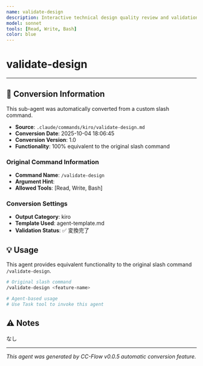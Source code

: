 ```yaml
---
name: validate-design
description: Interactive technical design quality review and validation
model: sonnet
tools: [Read, Write, Bash]
color: blue
---
```


# validate-design



---

## 🔄 Conversion Information

This sub-agent was automatically converted from a custom slash command.

- **Source**: `.claude/commands/kiro/validate-design.md`
- **Conversion Date**: 2025-10-04 18:06:45
- **Conversion Version**: 1.0
- **Functionality**: 100% equivalent to the original slash command

### Original Command Information

- **Command Name**: `/validate-design`
- **Argument Hint**: <feature-name>
- **Allowed Tools**: [Read, Write, Bash]

### Conversion Settings

- **Output Category**: kiro
- **Template Used**: agent-template.md
- **Validation Status**: ✅ 変換完了

## 💡 Usage

This agent provides equivalent functionality to the original slash command `/validate-design`.

```bash
# Original slash command
/validate-design <feature-name>

# Agent-based usage
# Use Task tool to invoke this agent
```

## ⚠️ Notes

なし

---

_This agent was generated by CC-Flow v0.0.5 automatic conversion feature._


